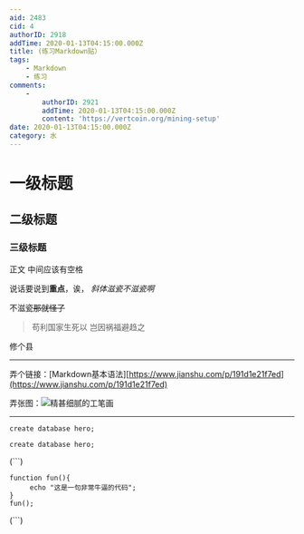 ```yaml
---
aid: 2483
cid: 4
authorID: 2918
addTime: 2020-01-13T04:15:00.000Z
title: (练习Markdown贴）
tags:
    - Markdown
    - 练习
comments:
    -
        authorID: 2921
        addTime: 2020-01-13T04:15:00.000Z
        content: 'https://vertcoin.org/mining-setup'
date: 2020-01-13T04:15:00.000Z
category: 水
---
```


[](#%E4%B8%80%E7%BA%A7%E6%A0%87%E9%A2%98)一级标题
=============================================

[](#%E4%BA%8C%E7%BA%A7%E6%A0%87%E9%A2%98)二级标题
---------------------------------------------

### [](#%E4%B8%89%E7%BA%A7%E6%A0%87%E9%A2%98)三级标题

正文 中间应该有空格

说话要说到**重点**，诶， _斜体滋瓷不滋瓷啊_

不滋瓷<del>那就怪了</del>

> 苟利国家生死以 岂因祸福避趋之

修个县

* * *

弄个链接：\[Markdown基本语法\][https://www.jianshu.com/p/191d1e21f7ed](https://www.jianshu.com/p/191d1e21f7ed)

弄张图：![精甚细腻的工笔画](https://i.imgur.com/LSoO4yF.jpg)

* * *

`create database hero;`

`create database hero;`

(\`\`\`)

    function fun(){
         echo "这是一句非常牛逼的代码";
    }
    fun();
    

(\`\`\`)
